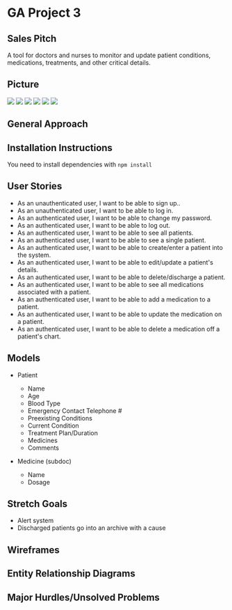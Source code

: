 # GA Project 3

## Sales Pitch
A tool for doctors and nurses to monitor and update patient conditions, medications, treatments, and other critical details.

## Picture

![](src/wireFrames/homePage.jpeg)
![](src/wireFrames/patientcard.jpeg)
![](src/wireFrames/loginpage.jpeg)
![](src/wireFrames/newpatient.jpeg)
![](src/wireFrames/beforelogin.jpeg)
![](src/wireFrames/signup.jpeg)


## General Approach

## Installation Instructions
You need to install dependencies with `npm install`

## User Stories
- As an unauthenticated user, I want to be able to sign up..
- As an unauthenticated user, I want to be able to log in.
- As an authenticated user, I want to be able to change my password.
- As an authenticated user, I want to be able to log out.
- As an authenticated user, I want to be able to see all patients.
- As an authenticated user, I want to be able to see a single patient.
- As an authenticated user, I want to be able to create/enter a patient into the system.
- As an authenticated user, I want to be able to edit/update a patient's details.
- As an authenticated user, I want to be able to delete/discharge a patient.
- As an authenticated user, I want to be able to see all medications associated with a patient.
- As an authenticated user, I want to be able to add a medication to a patient.
- As an authenticated user, I want to be able to update the medication on a patient.
- As an authenticated user, I want to be able to delete a medication off a patient's chart.

## Models
- Patient
    - Name
    - Age
    - Blood Type
    - Emergency Contact Telephone #
    - Preexisting Conditions
    - Current Condition
    - Treatment Plan/Duration
    - Medicines
    - Comments

- Medicine (subdoc)
    - Name
    - Dosage

## Stretch Goals
- Alert system
- Discharged patients go into an archive with a cause

## Wireframes

## Entity Relationship Diagrams

## Major Hurdles/Unsolved Problems